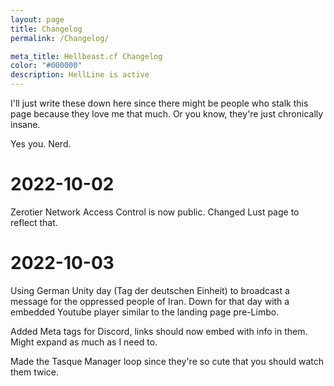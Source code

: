 ```yaml
---
layout: page
title: Changelog
permalink: /Changelog/

meta_title: Hellbeast.cf Changelog
color: "#000000"
description: HellLine is active
---
```


I'll just write these down here since there might be people who stalk this page because they love me that much.
Or you know, they're just chronically insane.

Yes you. Nerd.


# 2022-10-02

Zerotier Network Access Control is now public.
Changed Lust page to reflect that.

# 2022-10-03
Using German Unity day (Tag der deutschen Einheit) to broadcast a message for the oppressed people of Iran.
Down for that day with a embedded Youtube player similar to the landing page pre-Limbo.

Added Meta tags for Discord, links should now embed with info in them. Might expand as much as I need to.

Made the Tasque Manager loop since they're so cute that you should watch them twice.